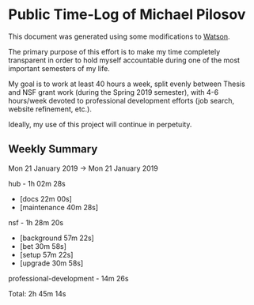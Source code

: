 # Public Time-Log of Michael Pilosov

This document was generated using some modifications to [Watson](https://github.com/TailorDev/Watson).

The primary purpose of this effort is to make my time completely transparent in order to hold myself accountable during one of the most important semesters of my life.

My goal is to work at least 40 hours a week, split evenly between Thesis and NSF grant work (during the Spring 2019 semester), with 4-6 hours/week devoted to professional development efforts (job search, website refinement, etc.). 

Ideally, my use of this project will continue in perpetuity.

## Weekly Summary

Mon 21 January 2019 -> Mon 21 January 2019

hub - 1h 02m 28s
- [docs     22m 00s]  
- [maintenance     40m 28s]  

nsf - 1h 28m 20s
- [background     57m 22s]  
- [bet     30m 58s]  
- [setup     57m 22s]  
- [upgrade     30m 58s]  

professional-development - 14m 26s

Total: 2h 45m 14s
